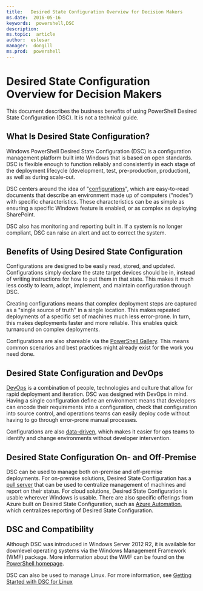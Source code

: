 ```yaml
---
title:   Desired State Configuration Overview for Decision Makers 
ms.date:  2016-05-16
keywords:  powershell,DSC
description:  
ms.topic:  article
author:  eslesar
manager:  dongill
ms.prod:  powershell
---
```


# Desired State Configuration Overview for Decision Makers #

This document describes the business benefits of using PowerShell Desired State Configuration (DSC). It is not a technical guide.

## What Is Desired State Configuration? ##

Windows PowerShell Desired State Configuration (DSC) is a configuration management platform built into Windows that is based on open standards. DSC is flexible enough to function reliably and consistently in each stage of the deployment lifecycle (development, test, pre-production, production), as well as during scale-out. 

DSC centers around the idea of "[configurations](https://msdn.microsoft.com/en-us/powershell/dsc/configurations)", which are easy-to-read documents that describe an environment made up of computers ("nodes") with specific characteristics. These characteristics can be as simple as ensuring a specific Windows feature is enabled, or as complex as deploying SharePoint. 

DSC also has monitoring and reporting built in. If a system is no longer compliant, DSC can raise an alert and act to correct the system. 

## Benefits of Using Desired State Configuration ##

Configurations are designed to be easily read, stored, and updated. Configurations simply declare the state target devices should be in, instead of writing instructions for how to put them in that state. This makes it much less costly to learn, adopt, implement, and maintain configuration through DSC. 

Creating configurations means that complex deployment steps are captured as a "single source of truth" in a single location. This makes repeated deployments of a specific set of machines much less error-prone. In turn, this makes deployments faster and more reliable. This enables quick turnaround on complex deployments.

Configurations are also shareable via the [PowerShell Gallery](https://powershellgallery.com). This means common scenarios and best practices might already exist for the work you need done.


## Desired State Configuration and DevOps ##

[DevOps](http://blogs.technet.com/b/ashleymcglone/archive/2015/11/20/devops-for-n00bs-ie-windows-people.aspx) is a combination of people, technologies and culture that allow for rapid deployment and iteration. DSC was designed with DevOps in mind. Having a single configuration define an environment means that developers can encode their requirements into a configuration, check that configuration into source control, and operations teams can easily deploy code without having to go through error-prone manual processes. 

Configurations are also [data-driven](https://msdn.microsoft.com/en-us/powershell/dsc/configdata), which makes it easier for ops teams to identify and change environments without developer intervention. 

## Desired State Configuration On- and Off-Premise ##

DSC can be used to manage both on-premise and off-premise deployments. For on-premise solutions, Desired State Configuration has a [pull server](https://msdn.microsoft.com/en-us/powershell/dsc/pullserver) that can be used to centralize management of machines and report on their status. For cloud solutions, Desired State Configuration is usable wherever Windows is usable. There are also specific offerings from Azure built on Desired State Configuration, such as [Azure Automation](https://azure.microsoft.com/en-us/documentation/services/automation/), which centralizes reporting of Desired State Configuration. 

## DSC and Compatibility ##

Although DSC was introduced in Windows Server 2012 R2, it is available for downlevel operating systems via the Windows Management Framework (WMF) package. More information about the WMF can be found on the [PowerShell homepage](https://msdn.microsoft.com/en-us/powershell/). 

DSC can also be used to manage Linux. For more information, see [Getting Started with DSC for Linux](https://msdn.microsoft.com/en-us/powershell/dsc/lnxgettingstarted)

